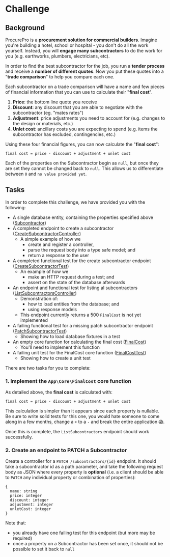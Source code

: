 # Challenge

## Background

ProcurePro is a __procurement solution for commercial builders__. Imagine you're building a hotel, school or hospital -
you don't do all the work yourself. Instead, you will __engage many subcontractors__ to do the work for you (e.g.
earthworks, plumbers, electricians, etc).

In order to find the best subcontractor for the job, you run a __tender process__ and receive
a __number of different quotes__. Now you put these quotes into a "__trade comparison__" to help you compare each one.

Each subcontractor on a trade comparison will have a name and few pieces of financial information that you can use to
calculate their "__final cost__".

1. __Price__: the bottom line quote you receive
2. __Discount__: any discount that you are able to negotiate with the subcontractor (eg. "mates rates")
3. __Adjustment__: price adjustments you need to account for (e.g. changes to the design or materials, etc.)
4. __Unlet cost__: ancillary costs you are expecting to spend (e.g. items the subcontractor has excluded, contingencies,
   etc.)

Using these four financial figures, you can now calculate the "__final cost__":

```
final cost = price - discount + adjustment + unlet cost
```

Each of the properties on the Subcontractor begin as `null`, but once they are set they cannot be changed back to
`null`. This allows us to differentiate between `0` and `no value provided yet`.

## Tasks

In order to complete this challenge, we have provided you with the following:

- A single database entity, containing the properties specified above ([Subcontractor](/src/Entity/Subcontractor.php))
- A completed endpoint to create a
  subcontractor ([CreateSubcontractorController](/src/Controller/CreateSubcontractorController.php))
    - A simple example of how we
        - create and register a controller,
        - parse the request body into a type safe model; and
        - return a response to the user
- A completed functional test for the create subcontractor
  endpoint ([CreateSubcontractorTest](/tests/Functional/CreateSubcontractorTest.php))
    - An example of how we
        - make an HTTP request during a test; and
        - assert on the state of the database afterwards
- An endpoint and functional test for listing al subcontractors 
    ([ListSubcontractorsController](/src/Controller/ListSubcontractorsController.php))
  - Demonstration of:
    - how to load entities from the database; and
    - using response models
  - This endpoint currently returns a 500 `FinalCost` is not yet implemented
- A failing functional test for a missing patch subcontractor
  endpoint ([PatchSubcontractorTest](/tests/Functional/PatchSubcontractorTest.php))
    - Showing how to load database fixtures in a test
- An empty core function for calculating the final cost ([FinalCost](/src/Core/FinalCost.php))
    - You'll need to implement this function
- A failing unit test for the FinalCost core function ([FinalCostTest](/tests/Unit/FinalCostTest.php))
    - Showing how to create a unit test

There are two tasks for you to complete:

### 1. Implement the `App\Core\FinalCost` core function

As detailed above, the __final cost__ is calculated with:

```
final cost = price - discount + adjustment + unlet cost
```

This calculation is simpler than it appears since each property is nullable. Be sure to write solid tests for this one,
you would hate someone to come along in a few months, change a `+` to a `-` and break the entire application 😱.

Once this is complete, the `ListSubcontractors` endpoint should work successfully.

### 2. Create an endpoint to PATCH a Subcontractor

Create a controller for a `PATCH /subcontractors/{id}` endpoint. It should take a subcontractor id as a path parameter,
and take the following request body as JSON where every property is __optional__ (i.e. a client should be able
to `PATCH` any individual property or combination of properties):

```
{
  name: string
  price: integer
  discount: integer
  adjustment: integer
  unletCost: integer
}
```

Note that:

- you already have one failing test for this endpoint (but more may be required)
- once a property on a Subcontractor has been set once, it should not be possible to set it back to `null`
